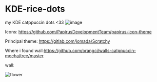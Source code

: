 # KDE-rice-dots
my KDE catppuccin dots &lt;33
![image](https://github.com/user-attachments/assets/af1b2c90-e552-4e9a-b083-6cd15dcc8ebc)

Icons: https://github.com/PapirusDevelopmentTeam/papirus-icon-theme

Principal theme: https://gitlab.com/jomada/Scratchy

Where i found wall:https://github.com/orangci/walls-catppuccin-mocha/tree/master

wall:

![flower](https://github.com/user-attachments/assets/afb2bcd6-33ed-4dd9-99eb-ebd4f7a5c0a0)
